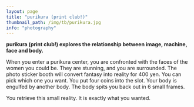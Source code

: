 ```yaml
---
layout: page
title: "purikura (print club!)"
thumbnail_path: /img/tb/purikura.jpg
info: "photography"
---
```


**purikura (print club!) explores the relationship between image, machine, face and body.**

When you enter a purikura center, you are confronted with the faces of the women you could be. They are stunning, and you are surrounded. The photo sticker booth will convert fantasy into reality for 400 yen. You can pick which one you want. You put four coins into the slot. Your body is engulfed by another body. The body spits you back out in 6 small frames. 

You retrieve this small reality. It is exactly what you wanted.






